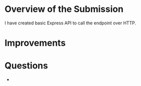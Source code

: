 # Overview of the Submission
I have created basic Express API to call the endpoint over HTTP.

# Improvements

# Questions
- 

